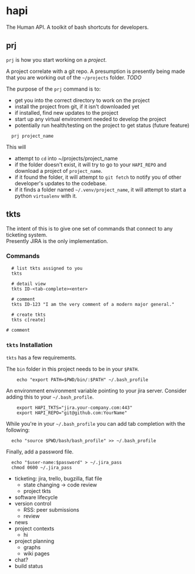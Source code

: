 # hapi

The Human API. A toolkit of bash shortcuts for developers.

## prj

`prj` is how you start working on a *project*.

A project correlate with a git repo.  A presumption is presently being made that you are working out of the `~/projects` folder. *TODO*

The purpose of the `prj` command is to:

- get you into the correct directory to work on the project 
- install the project from git, if it isn't downloaded yet
- if installed, find new updates to the project
- start up any virtual environment needed to develop the project
- potentially run health/testing on the project to get status (future feature)

```
  prj project_name
```

This will 

* attempt to `cd` into ~/projects/project_name
* if the folder doesn't exist, it will try to go to your `HAPI_REPO` and download a project of `project_name`.
* if it found the folder, it will attempt to `git fetch` to notify you of other developer's updates to the codebase.
* if it finds a folder named `~/.venv/project_name`, it will attempt to start a python `virtualenv` with it.


## tkts

The intent of this is to give one set of commands that connect to any ticketing system.  
Presently JIRA is the only implementation.

### Commands

```
  # list tkts assigned to you
  tkts 

  # detail view
  tkts ID-<tab-complete><enter>

  # comment
  tkts ID-123 "I am the very comment of a modern major general."

  # create tkts
  tkts c[reate]

# comment
```

### `tkts` Installation

`tkts` has a few requirements.

The `bin` folder in this project needs to be in your `$PATH`.

```
	echo "export PATH=$PWD/bin/:$PATH" ~/.bash_profile
```

An environment environment variable pointing to your jira server.  Consider adding this to your `~/.bash_profile`.

```
    export HAPI_TKTS="jira.your-company.com:443"
    export HAPI_REPO="git@github.com:YourName"
```

While you're in your `~/.bash_profile` you can add tab completion with the following:

```
  echo "source $PWD/bash/bash_profile" >> ~/.bash_profile
```

Finally, add a password file.

```
  echo "$user-name:$password" > ~/.jira_pass
  chmod 0600 ~/.jira_pass
```


- ticketing: jira, trello, bugzilla, flat file
  - state changing -> code review
  - project tkts
- software lifecycle
- version control
  - RSS: peer submissions
  - review
- news
- project contexts
  - hi
- project planning
  - graphs
  - wiki pages
- chat?
- build status
